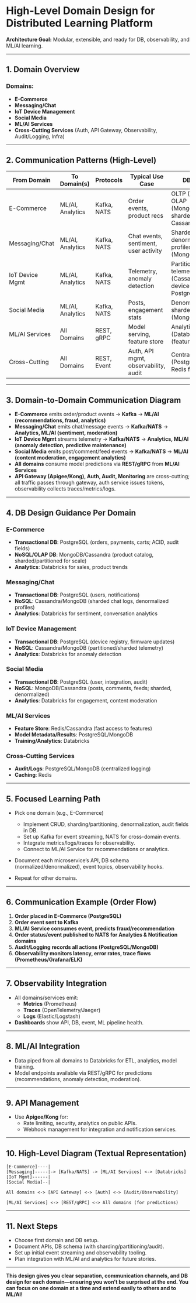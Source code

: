 # High-Level Domain Design for Distributed Learning Platform

**Architecture Goal:** Modular, extensible, and ready for DB, observability, and ML/AI learning.

---

## 1. Domain Overview

### Domains:
- **E-Commerce**
- **Messaging/Chat**
- **IoT Device Management**
- **Social Media**
- **ML/AI Services**
- **Cross-Cutting Services** (Auth, API Gateway, Observability, Audit/Logging, Infra)

---

## 2. Communication Patterns (High-Level)

| From Domain      | To Domain(s)         | Protocols      | Typical Use Case                        | DB Strategy               |
|------------------|----------------------|----------------|-----------------------------------------|---------------------------|
| E-Commerce       | ML/AI, Analytics     | Kafka, NATS    | Order events, product recs              | OLTP (Postgres), OLAP (Mongo/Databricks); sharded orders in Cassandra |
| Messaging/Chat   | ML/AI, Analytics     | Kafka, NATS    | Chat events, sentiment, user activity   | Sharded chat logs, denorm user profiles (Mongo/Cassandra) |
| IoT Device Mgmt  | ML/AI, Analytics     | Kafka, NATS    | Telemetry, anomaly detection            | Partitioned telemetry DB (Cassandra/Mongo), device registry in Postgres |
| Social Media     | ML/AI, Analytics     | Kafka, NATS    | Posts, engagement stats                 | Denorm feeds, sharded comments (Mongo/Cassandra) |
| ML/AI Services   | All Domains          | REST, gRPC     | Model serving, feature store            | Analytical tables (Databricks), Redis (feature cache) |
| Cross-Cutting    | All Domains          | REST, Event    | Auth, API mgmt, observability, audit    | Central audit/log DB (Postgres/Mongo), Redis for sessions |

---

## 3. Domain-to-Domain Communication Diagram

- **E-Commerce** emits order/product events → **Kafka** → **ML/AI (recommendations, fraud, analytics)**
- **Messaging/Chat** emits chat/message events → **Kafka/NATS** → **Analytics, ML/AI (sentiment, moderation)**
- **IoT Device Mgmt** streams telemetry → **Kafka/NATS** → **Analytics, ML/AI (anomaly detection, predictive maintenance)**
- **Social Media** emits post/comment/feed events → **Kafka/NATS** → **ML/AI (content moderation, engagement analytics)**
- **All domains** consume model predictions via **REST/gRPC** from **ML/AI Services**
- **API Gateway (Apigee/Kong), Auth, Audit, Monitoring** are cross-cutting; all traffic passes through gateway, auth service issues tokens, observability collects traces/metrics/logs.

---

## 4. DB Design Guidance Per Domain

### E-Commerce
- **Transactional DB**: PostgreSQL (orders, payments, carts; ACID, audit fields)
- **NoSQL/OLAP DB**: MongoDB/Cassandra (product catalog, sharded/partitioned for scale)
- **Analytics**: Databricks for sales, product trends

### Messaging/Chat
- **Transactional DB**: PostgreSQL (users, notifications)
- **NoSQL**: Cassandra/MongoDB (sharded chat logs, denormalized profiles)
- **Analytics**: Databricks for sentiment, conversation analytics

### IoT Device Management
- **Transactional DB**: PostgreSQL (device registry, firmware updates)
- **NoSQL**: Cassandra/MongoDB (partitioned/sharded telemetry)
- **Analytics**: Databricks for anomaly detection

### Social Media
- **Transactional DB**: PostgreSQL (user, integration, audit)
- **NoSQL**: MongoDB/Cassandra (posts, comments, feeds; sharded, denormalized)
- **Analytics**: Databricks for engagement, content moderation

### ML/AI Services
- **Feature Store**: Redis/Cassandra (fast access to features)
- **Model Metadata/Results**: PostgreSQL/MongoDB
- **Training/Analytics**: Databricks

### Cross-Cutting Services
- **Audit/Logs**: PostgreSQL/MongoDB (centralized logging)
- **Caching**: Redis

---

## 5. Focused Learning Path

- Pick one domain (e.g., E-Commerce)
  - Implement CRUD, sharding/partitioning, denormalization, audit fields in DB.
  - Set up Kafka for event streaming, NATS for cross-domain events.
  - Integrate metrics/logs/traces for observability.
  - Connect to ML/AI Service for recommendations or analytics.

- Document each microservice’s API, DB schema (normalized/denormalized), event topics, observability hooks.

- Repeat for other domains.

---

## 6. Communication Example (Order Flow)

1. **Order placed in E-Commerce (PostgreSQL)**
2. **Order event sent to Kafka**
3. **ML/AI Service consumes event, predicts fraud/recommendation**
4. **Order status/event published to NATS for Analytics & Notification domains**
5. **Audit/Logging records all actions (PostgreSQL/MongoDB)**
6. **Observability monitors latency, error rates, trace flows (Prometheus/Grafana/ELK)**

---

## 7. Observability Integration

- All domains/services emit:
  - **Metrics** (Prometheus)
  - **Traces** (OpenTelemetry/Jaeger)
  - **Logs** (Elastic/Logstash)
- **Dashboards** show API, DB, event, ML pipeline health.

---

## 8. ML/AI Integration

- Data piped from all domains to Databricks for ETL, analytics, model training.
- Model endpoints available via REST/gRPC for predictions (recommendations, anomaly detection, moderation).

---

## 9. API Management

- Use **Apigee/Kong** for:
  - Rate limiting, security, analytics on public APIs.
  - Webhook management for integration and notification services.

---

## 10. High-Level Diagram (Textual Representation)

```
[E-Commerce]----|
[Messaging]-----|-> [Kafka/NATS] -> [ML/AI Services] <-> [Databricks]
[IoT Mgmt]------|
[Social Media]--|

All domains <-> [API Gateway] <-> [Auth] <-> [Audit/Observability]

[ML/AI Services] <-> [REST/gRPC] <-> All domains (for predictions)
```

---

## 11. Next Steps

- Choose first domain and DB setup.
- Document APIs, DB schema (with sharding/partitioning/audit).
- Set up initial event streaming and observability tooling.
- Plan integration with ML/AI and analytics for future stories.

---

**This design gives you clear separation, communication channels, and DB design for each domain—ensuring you won’t be surprised at the end. You can focus on one domain at a time and extend easily to others and to ML/AI!**